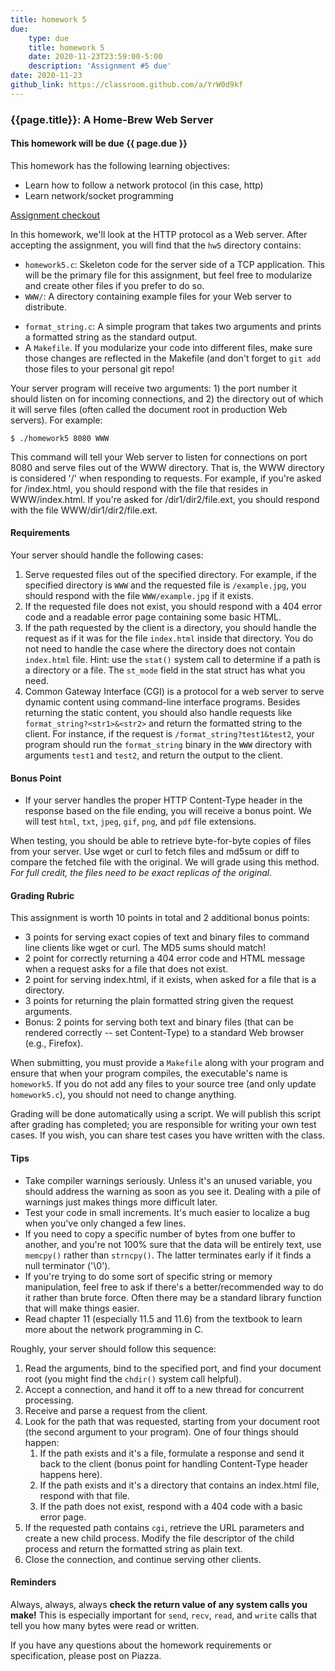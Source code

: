 ```yaml
---
title: homework 5
due: 
    type: due
    title: homework 5
    date: 2020-11-23T23:59:00-5:00
    description: 'Assignment #5 due'
date: 2020-11-23
github_link: https://classroom.github.com/a/YrW0d9kf
---
```


### {{page.title}}: A Home-Brew Web Server

#### This homework will be due {{ page.due }}

This homework has the following learning objectives:
* Learn how to follow a network protocol (in this case, http)
* Learn network/socket programming

[Assignment checkout]({{page.github_link}})

In this homework, we'll look at the HTTP protocol as a Web server. After accepting the assignment, you will find that the `hw5` directory contains:

* `homework5.c`: Skeleton code for the server side of a TCP application. This will be the primary file for this assignment, but feel free to modularize and create other files if you prefer to do so.
* `WWW/`: A directory containing example files for your Web server to distribute.
<!-- * `thread_example.c`: Example code that illustrates a very simple threaded programming scenario. You are not required to use or make any changes to this file, but you should understand what it does. -->
* `format_string.c`: A simple program that takes two arguments and prints a formatted string as the standard output.
* A `Makefile`. If you modularize your code into different files, make sure those changes are reflected in the Makefile (and don't forget to `git add` those files to your personal git repo!

Your server program will receive two arguments: 1) the port number it should listen on for incoming connections, and 2) the directory out of which it will serve files (often called the document root in production Web servers). For example:

```
$ ./homework5 8080 WWW
```

This command will tell your Web server to listen for connections on port 8080 and serve files out of the WWW directory. That is, the WWW directory is considered '/' when responding to requests. For example, if you're asked for /index.html, you should respond with the file that resides in WWW/index.html. If you're asked for /dir1/dir2/file.ext, you should respond with the file WWW/dir1/dir2/file.ext.

#### Requirements

Your server should handle the following cases:

1. Serve requested files out of the specified directory. For example, if the specified directory is `WWW` and the requested file is `/example.jpg`, you should respond with the file `WWW/example.jpg` if it exists. 
2. If the requested file does not exist, you should respond with a 404 error code and a readable error page containing some basic HTML. 
3. If the path requested by the client is a directory, you should handle the request as if it was for the file `index.html` inside that directory. You do not need to handle the case where the directory does not contain `index.html` file. Hint: use the `stat()` system call to determine if a path is a directory or a file. The `st_mode` field in the stat struct has what you need.
4. Common Gateway Interface (CGI) is a protocol for a web server to serve dynamic content using command-line interface programs. Besides returning the static content, you should also handle requests like `format_string?<str1>&<str2>` and return the formatted string to the client. For instance, if the request is `/format_string?test1&test2`, your program should run the `format_string` binary in the `WWW` directory with arguments `test1` and `test2`, and return the output to the client.

#### Bonus Point

- If your server handles the proper HTTP Content-Type header in the response based on the file ending, you will receive a bonus point. We will test `html`, `txt`, `jpeg`, `gif`, `png`, and `pdf` file extensions.

When testing, you should be able to retrieve byte-for-byte copies of files from your server. Use wget or curl to fetch files and md5sum or diff to compare the fetched file with the original. We will grade using this method. *For full credit, the files need to be exact replicas of the original.*

#### Grading Rubric

This assignment is worth 10 points in total and 2 additional bonus points:

* 3 points for serving exact copies of text and binary files to command line clients like wget or curl. The MD5 sums should match!
* 2 point for correctly returning a 404 error code and HTML message when a request asks for a file that does not exist.
* 2 point for serving index.html, if it exists, when asked for a file that is a directory.
* 3 points for returning the plain formatted string given the request arguments.
* Bonus: 2 points for serving both text and binary files (that can be rendered correctly -- set Content-Type) to a standard Web browser (e.g., Firefox).

When submitting, you must provide a `Makefile` along with your program and ensure that when your program compiles, the executable's name is `homework5`. If you do not add any files to your source tree (and only update `homework5.c`), you should not need to change anything.

Grading will be done automatically using a script. We will publish this script after grading has completed; you are responsible for writing your own test cases. If you wish, you can share test cases you have written with the class.

#### Tips

* Take compiler warnings seriously. Unless it's an unused variable, you should address the warning as soon as you see it. Dealing with a pile of warnings just makes things more difficult later.
* Test your code in small increments. It's much easier to localize a bug when you've only changed a few lines.
* If you need to copy a specific number of bytes from one buffer to another, and you're not 100% sure that the data will be entirely text, use `memcpy()` rather than `strncpy()`. The latter terminates early if it finds a null terminator ('\0').
* If you're trying to do some sort of specific string or memory manipulation, feel free to ask if there's a better/recommended way to do it rather than brute force. Often there may be a standard library function that will make things easier.
* Read chapter 11 (especially 11.5 and 11.6) from the textbook to learn more about the network programming in C.

Roughly, your server should follow this sequence:

1. Read the arguments, bind to the specified port, and find your document root (you might find the `chdir()` system call helpful).
2. Accept a connection, and hand it off to a new thread for concurrent processing.
3. Receive and parse a request from the client.
4. Look for the path that was requested, starting from your document root (the second argument to your program). One of four things should happen:
   1. If the path exists and it's a file, formulate a response and send it back to the client (bonus point for handling Content-Type header happens here).
   2. If the path exists and it's a directory that contains an index.html file, respond with that file.
   4. If the path does not exist, respond with a 404 code with a basic error page.
5. If the requested path contains `cgi`, retrieve the URL parameters and create a new child process. Modify the file descriptor of the child process and return the formatted string as plain text.
6. Close the connection, and continue serving other clients.

#### Reminders

Always, always, always **check the return value of any system calls you make!** This is especially important for `send`, `recv`, `read`, and `write` calls that tell you how many bytes were read or written.

If you have any questions about the homework requirements or specification, please post on Piazza.
